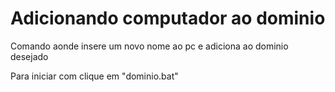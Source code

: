 # Adicionando computador ao dominio
Comando aonde insere um novo nome ao pc e adiciona ao dominio desejado

Para iniciar com clique em "dominio.bat"
